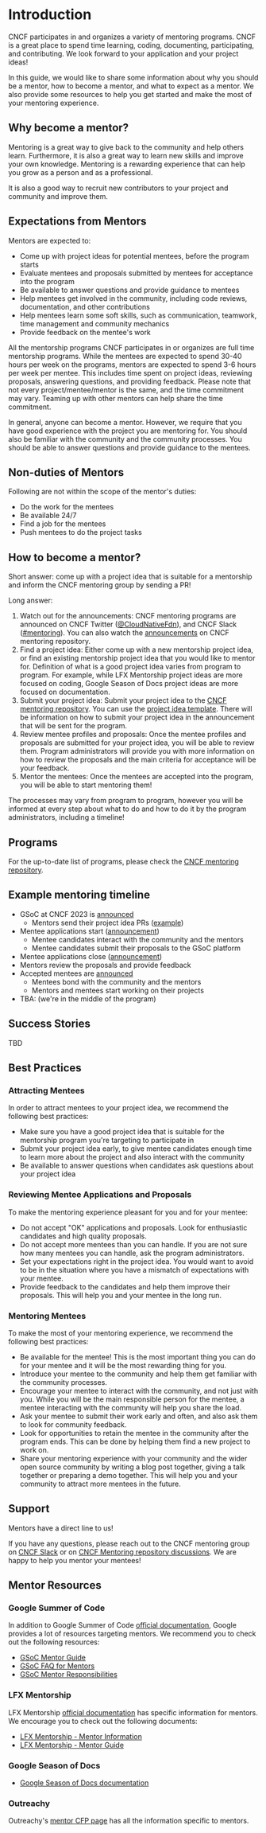 # Introduction

CNCF participates in and organizes a variety of mentoring programs. CNCF is a great place to spend time learning, coding, documenting, participating, and contributing. We look forward to your application and your project ideas!

In this guide, we would like to share some information about why you should be a mentor, how to become a mentor, and what to expect as a mentor. We also provide some resources to help you get started and make the most of your mentoring experience.

## Why become a mentor?

Mentoring is a great way to give back to the community and help others learn. Furthermore, it is also a great way to learn new skills and improve your own knowledge. Mentoring is a rewarding experience that can help you grow as a person and as a professional.

It is also a good way to recruit new contributors to your project and community and improve them.

## Expectations from Mentors

Mentors are expected to:
- Come up with project ideas for potential mentees, before the program starts
- Evaluate mentees and proposals submitted by mentees for acceptance into the program
- Be available to answer questions and provide guidance to mentees
- Help mentees get involved in the community, including code reviews, documentation, and other contributions
- Help mentees learn some soft skills, such as communication, teamwork, time management and community mechanics
- Provide feedback on the mentee's work

All the mentorship programs CNCF participates in or organizes are full time mentorship programs. While the mentees are expected to spend 30-40 hours per week on the programs, mentors are expected to spend 3-6 hours per week per mentee. This includes time spent on project ideas, reviewing proposals, answering questions, and providing feedback. Please note that not every project/mentee/mentor is the same, and the time commitment may vary. Teaming up with other mentors can help share the time commitment.

In general, anyone can become a mentor. However, we require that you have good experience with the project you are mentoring for. You should also be familiar with the community and the community processes. You should be able to answer questions and provide guidance to the mentees.

## Non-duties of Mentors

Following are not within the scope of the mentor's duties:
- Do the work for the mentees
- Be available 24/7
- Find a job for the mentees
- Push mentees to do the project tasks

## How to become a mentor?

Short answer: come up with a project idea that is suitable for a mentorship and inform the CNCF mentoring group by sending a PR!

Long answer:
1. Watch out for the announcements: CNCF mentoring programs are announced on CNCF Twitter ([@CloudNativeFdn](https://twitter.com/CloudNativeFdn)), and CNCF Slack ([#mentoring](https://cloud-native.slack.com/archives/CGPK98JNQ)). You can also watch the [announcements](https://github.com/cncf/mentoring/discussions/categories/announcements) on CNCF mentoring repository.
2. Find a project idea: Either come up with a new mentorship project idea, or find an existing mentorship project idea that you would like to mentor for. Definition of what is a good project idea varies from program to program. For example, while LFX Mentorship project ideas are more focused on coding, Google Season of Docs project ideas are more focused on documentation.
3. Submit your project idea: Submit your project idea to the [CNCF mentoring repository](https://github.com/cncf/mentoring). You can use the [project idea template](https://github.com/cncf/mentoring/blob/main/PROJECT_IDEA_TEMPLATE.md). There will be information on how to submit your project idea in the announcement that will be sent for the program.
4. Review mentee profiles and proposals: Once the mentee profiles and proposals are submitted for your project idea, you will be able to review them. Program administrators will provide you with more information on how to review the proposals and the main criteria for acceptance will be your feedback.
5. Mentor the mentees: Once the mentees are accepted into the program, you will be able to start mentoring them! 

The processes may vary from program to program, however you will be informed at every step about what to do and how to do it by the program administrators, including a timeline!

## Programs

For the up-to-date list of programs, please check the [CNCF mentoring repository](https://github.com/cncf/mentoring).

## Example mentoring timeline

* GSoC at CNCF 2023 is [announced](https://github.com/cncf/mentoring/discussions/848)
  * Mentors send their project idea PRs ([example](https://github.com/cncf/mentoring/pull/810))
* Mentee applications start ([announcement](https://github.com/cncf/mentoring/discussions/892))
  * Mentee candidates interact with the community and the mentors
  * Mentee candidates submit their proposals to the GSoC platform
*  Mentee applications close ([announcement](https://github.com/cncf/mentoring/discussions/918))
  * Mentors review the proposals and provide feedback
* Accepted mentees are [announced](https://github.com/cncf/mentoring/discussions/954)
  * Mentees bond with the community and the mentors
  * Mentors and mentees start working on their projects
* TBA: (we're in the middle of the program)

## Success Stories

TBD

## Best Practices

### Attracting Mentees

In order to attract mentees to your project idea, we recommend the following best practices:
* Make sure you have a good project idea that is suitable for the mentorship program you're targeting to participate in
* Submit your project idea early, to give mentee candidates enough time to learn more about the project and also interact with the community
* Be available to answer questions when candidates ask questions about your project idea

### Reviewing Mentee Applications and Proposals

To make the mentoring experience pleasant for you and for your mentee:
* Do not accept "OK" applications and proposals. Look for enthusiastic candidates and high quality proposals.
* Do not accept more mentees than you can handle. If you are not sure how many mentees you can handle, ask the program administrators.
* Set your expectations right in the project idea. You would want to avoid to be in the situation where you have a mismatch of expectations with your mentee.
* Provide feedback to the candidates and help them improve their proposals. This will help you and your mentee in the long run.

### Mentoring Mentees

To make the most of your mentoring experience, we recommend the following best practices:
* Be available for the mentee! This is the most important thing you can do for your mentee and it will be the most rewarding thing for you.
* Introduce your mentee to the community and help them get familiar with the community processes.
* Encourage your mentee to interact with the community, and not just with you. While you will be the main responsible person for the mentee, a mentee interacting with the community will help you share the load.
* Ask your mentee to submit their work early and often, and also ask them to look for community feedback.
* Look for opportunities to retain the mentee in the community after the program ends. This can be done by helping them find a new project to work on.
* Share your mentoring experience with your community and the wider open source community by writing a blog post together, giving a talk together or preparing a demo together. This will help you and your community to attract more mentees in the future.

## Support

Mentors have a direct line to us!

If you have any questions, please reach out to the CNCF mentoring group on [CNCF Slack](https://cloud-native.slack.com/archives/CGPK98JNQ) or on [CNCF Mentoring repository discussions](https://github.com/cncf/mentoring/discussions). We are happy to help you mentor your mentees!

## Mentor Resources

### Google Summer of Code

In addition to Google Summer of Code [official documentation](https://summerofcode.withgoogle.com/help), Google provides a lot of resources targeting mentors. We recommend you to check out the following resources:

- [GSoC Mentor Guide](https://google.github.io/gsocguides/mentor/)
- [GSoC FAQ for Mentors](https://developers.google.com/open-source/gsoc/faq#mentorsorganization_administrators)
- [GSoC Mentor Responsibilities](https://developers.google.com/open-source/gsoc/help/responsibilities#mentor_responsibilities)


### LFX Mentorship

LFX Mentorship [official documentation](https://docs.linuxfoundation.org/lfx/mentorship) has specific information for mentors. We encourage you to check out the following documents:

- [LFX Mentorship - Mentor Information](https://docs.linuxfoundation.org/lfx/mentorship/mentors)
- [LFX Mentorship - Mentor Guide](https://docs.linuxfoundation.org/lfx/mentorship/mentor-guide)

### Google Season of Docs

- [Google Season of Docs documentation](https://developers.google.com/season-of-docs/docs)

### Outreachy

Outreachy's [mentor CFP page](https://www.outreachy.org/communities/cfp/) has all the information specific to mentors.
